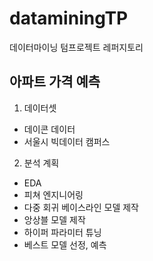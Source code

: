 # dataminingTP
데이터마이닝 텀프로젝트 레퍼지토리

## 아파트 가격 예측
1. 데이터셋
- 데이콘 데이터
- 서울시 빅데이터 캠퍼스
2. 분석 계획
- EDA
- 피쳐 엔지니어링
- 다중 회귀 베이스라인 모델 제작
- 앙상블 모델 제작
- 하이퍼 파라미터 튜닝
- 베스트 모델 선정, 예측
